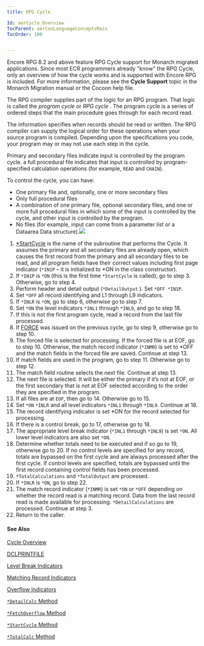 ```yaml
---
title: RPG Cycle

Id: aerCycle_Overview
TocParent: aerConLanguageConceptsMain
TocOrder: 100


---
```


Encore RPG 8.2 and above feature RPG Cycle support for Monarch migrated applications. Since most ECR programmers already "know" the RPG Cycle, only an overview of how the cycle works and is supported with Encore RPG is included. For more information, please see the **Cycle Support** topic in the Monarch Migration manual or the Cocoon help file. 

The RPG compiler supplies part of the logic for an RPG program. That logic is called the *program cycle* or *RPG cycle* . The program cycle is a series of ordered steps that the main procedure goes through for each record read. 

The information specifies when records should be read or written. The RPG compiler can supply the logical order for these operations when your source program is compiled. Depending upon the specifications you code, your program may or may not use each step in the cycle. 

Primary and secondary files indicate input is controlled by the program cycle. a full procedural file indicates that input is controlled by program-specified calculation operations (for example, ```READ``` and ```CHAIN```). 

To control the cycle, you can have: 

- One primary file and, optionally, one or more secondary files
- Only full procedural files
- A combination of one primary file, optional secondary files, and one or more
                full procedural files in which some of the input is controlled by the cycle,
                and other input is controlled by the program.
- No files (for example, input can come from a parameter list or a Dataarea
                Data structure).![](Images/cycle.bmp)

1. [*StartCycle](aerCycle_StartCycleMethod.html) is the name of the
                subroutine that performs the Cycle. It assumes the primary and all secondary
                files are already open, which causes the first record from the primary and all
                secondary files to be read, and all program fields have their correct values
                including first page indicator (```*IN1P``` – it is initialized to *ON in the class
                constructor).
2. If ```*IN1P``` is ```*ON``` (this is the first time ```*StartCycle```
                is called), go to step 3. Otherwise, go to step 4.
3. Perform header and detail output (```*DetailOutput```
                ). Set ```*OFF *IN1P```.
4. Set ```*OFF```
                all record identifying and L1 through L9 indicators.
5. If ```*INLR```
                is ```*ON```, go to step 6, otherwise go to step 7.
6. Set ```*ON```
                the level indicators ```*INL1``` through ```*INL9```, and go to step 18.
7. If this is not the first program cycle, read a record from the last file
                processed.
8. If [FORCE](FORCE.html)
                was issued on the previous cycle, go to step 9, otherwise go to step 10.
9. The forced file is selected for processing. If the forced file is at EOF, go to
                step 10. Otherwise, the match record indicator (```*INMR```) is set to *OFF and the
                match fields in the forced file are saved. Continue at step 13.
10. If match fields are used in the program, go to step 11. Otherwise go to step
                12.
11. The match field routine selects the next file. Continue at step 13.
12. The next file is selected. It will be either the primary if it’s not at EOF, or
                the first secondary that is not at EOF selected according to the order they are
                specified in the program.
13. If all files are at ```EOF```, then go to 14. Otherwise go to
                15.
14. Set ```*ON```
                ```*INLR``` and all level indicators ```*INL1``` through ```*INL9```. Continue at 18.
15. The record identifying indicator is set *ON for the record selected for
                processing.
16. If there is a control break, go to 17, otherwise go to 18.
17. The appropriate level break indicator (```*INL1``` through ```*INL9```) is set ```*ON```.
                All lower level indicators are also set ```*ON```.
18. Determine whether totals need to be executed and if so go to 19, otherwise go
                to 20.  If no control levels are specified for any record, totals are
                bypassed on the first cycle and are always processed after the first cycle. If
                control levels are specified, totals are bypassed until the first record
                containing control fields has been processed.
19. ```*TotalCalculations``` and ```*TotalOutput```
                are processed.
20. If ```*INLR```
                is ```*ON```, go to step 22.
21. The match record indicator (```*INMR```)
                is set ```*ON``` or ```*OFF``` depending on whether the record read is a
                matching record.
                Data from the last record read is made available for processing.
                ```*DetailCalculations``` are processed. Continue at step 3.
22. Return to the caller.

#### See Also
[Cycle Overview](aerCycle_Overview.html)

[DCLPRINTFILE](DCLPRINTFILE.html)

[Level Break Indicators](aerCycle_LevelBreakIndicators.html)

[Matching Record Indicators](aerCycle_MatchingRecordIndicators.html)

[Overflow Indicators](aerCycle_OverflowIndicators.html)

[```*DetailCalc``` Method](aerCycle_DetailCalcMethod.html)

[```*FetchOverflow``` Method](aerCycle_FetchOverflowMethod.html)

[```*StartCycle``` Method](aerCycle_StartCycleMethod.html)

[```*TotalCalc``` Method](aerCycle_TotalCalcMethod.html) <br /> 
